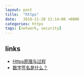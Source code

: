 ```yaml
---
layout: post
title:  "https"
date:   2016-11-28 11:14:00 +0800
categories: https
tags: [network, security]
---
```


## links
* [Https原理与过程](http://blog.imallen.wang/blog/2016/11/20/httpsyuan-li-yu-guo-cheng/?utm_source=tuicool&utm_medium=referral)
* [数字签名是什么？](http://www.ruanyifeng.com/blog/2011/08/what_is_a_digital_signature.html)
